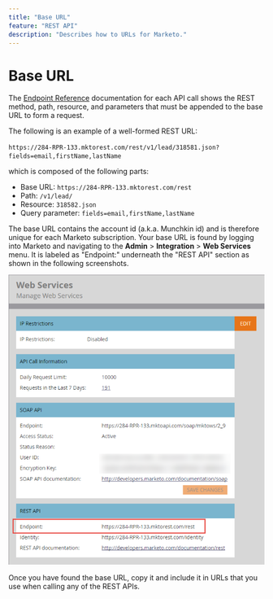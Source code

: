 ```yaml
---
title: "Base URL"
feature: "REST API"
description: "Describes how to URLs for Marketo."
---
```


# Base URL

The [Endpoint Reference](endpoint-reference.md) documentation for each API call shows the REST method, path, resource, and parameters that must be appended to the base URL to form a request.

The following is an example of a well-formed REST URL:

`https://284-RPR-133.mktorest.com/rest/v1/lead/318581.json?fields=email,firstName,lastName`

which is composed of the following parts:

- Base URL: `https://284-RPR-133.mktorest.com/rest`
- Path: `/v1/lead/`
- Resource: `318582.json`
- Query parameter: `fields=email,firstName,lastName`

The base URL contains the account id (a.k.a. Munchkin id) and is therefore unique for each Marketo subscription. Your base URL is found by logging into Marketo and navigating to the **Admin** > **Integration** > **Web Services** menu. It is labeled as "Endpoint:" underneath the "REST API" section as shown in the following screenshots.

![Web Services Base URL Endpoint](assets/rest-api-base-url-web-services.png)

Once you have found the base URL, copy it and include it in URLs that you use when calling any of the REST APIs.
